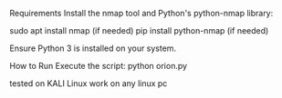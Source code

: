 Requirements
    Install the nmap tool and Python's python-nmap library:

   sudo apt install nmap (if needed)
    pip install python-nmap (if needed)

  Ensure Python 3 is installed on your system.

How to Run
    Execute the script: python orion.py

tested on KALI Linux 
work on any linux pc 
